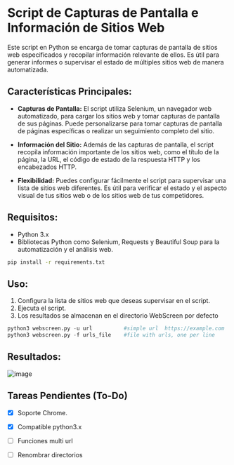 # Script de Capturas de Pantalla e Información de Sitios Web

Este script en Python se encarga de tomar capturas de pantalla de sitios web especificados y recopilar información relevante de ellos. Es útil para generar informes o supervisar el estado de múltiples sitios web de manera automatizada.

## Características Principales:

- **Capturas de Pantalla:** El script utiliza Selenium, un navegador web automatizado, para cargar los sitios web y tomar capturas de pantalla de sus páginas. Puede personalizarse para tomar capturas de pantalla de páginas específicas o realizar un seguimiento completo del sitio.

- **Información del Sitio:** Además de las capturas de pantalla, el script recopila información importante de los sitios web, como el título de la página, la URL, el código de estado de la respuesta HTTP y los encabezados HTTP.

- **Flexibilidad:** Puedes configurar fácilmente el script para supervisar una lista de sitios web diferentes. Es útil para verificar el estado y el aspecto visual de tus sitios web o de los sitios web de tus competidores.

## Requisitos:

- Python 3.x
- Bibliotecas Python como Selenium, Requests y Beautiful Soup para la automatización y el análisis web.

```bash
pip install -r requirements.txt
```

## Uso:

1. Configura la lista de sitios web que deseas supervisar en el script.
2. Ejecuta el script.
3. Los resultados se almacenan en el directorio WebScreen por defecto


```python
python3 webscreen.py -u url          #simple url  https://example.com
python3 webscreen.py -f urls_file    #file with urls, one per line
```

## Resultados:

![image](https://github.com/0x4r2/WebScreenshot/assets/6622069/3dcf0bdb-417e-4406-b2c3-0736bf7a308a)


## Tareas Pendientes (To-Do)

- [x] Soporte Chrome.
- [x] Compatible python3.x
- [ ] Funciones multi url
- [ ] Renombrar directorios


